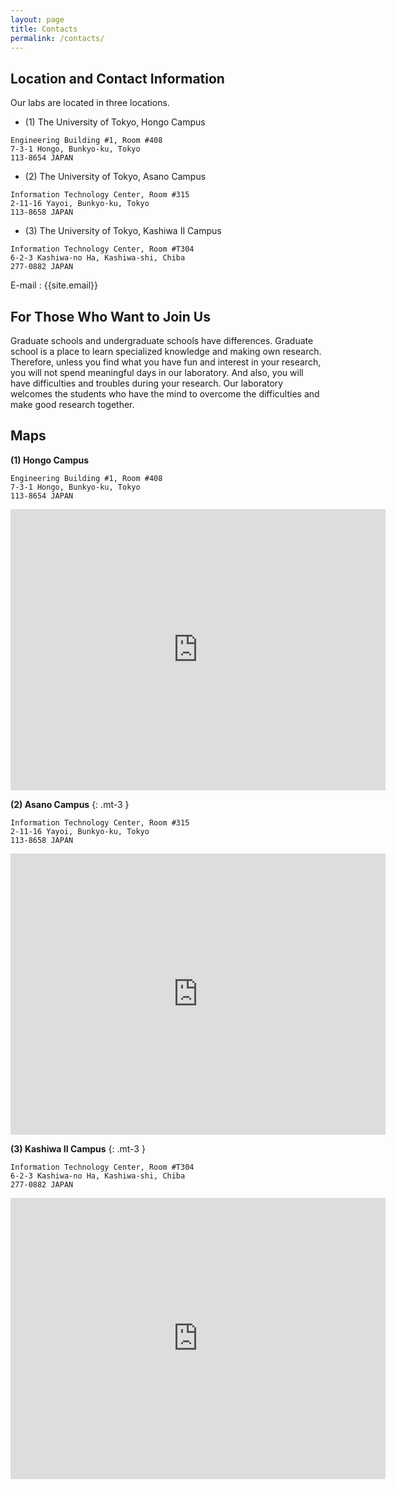```yaml
---
layout: page
title: Contacts
permalink: /contacts/
---
```


## Location and Contact Information

Our labs are located in three locations.

- (1) The University of Tokyo, Hongo Campus
```
Engineering Building #1, Room #408
7-3-1 Hongo, Bunkyo-ku, Tokyo
113-8654 JAPAN
```

- (2) The University of Tokyo, Asano Campus
```
Information Technology Center, Room #315
2-11-16 Yayoi, Bunkyo-ku, Tokyo
113-8658 JAPAN
```

- (3) The University of Tokyo, Kashiwa II Campus
```
Information Technology Center, Room #T304
6-2-3 Kashiwa-no Ha, Kashiwa-shi, Chiba
277-0882 JAPAN
```

E-mail : {{site.email}}


## For Those Who Want to Join Us

Graduate schools and undergraduate schools have differences. Graduate school is a place to learn specialized knowledge and making own research. Therefore, unless you find what you have fun and interest in your research, you will not spend meaningful days in our laboratory. And also, you will have difficulties and troubles during your research. Our laboratory welcomes the students who have the mind to overcome the difficulties and make good research together.


## Maps

**(1) Hongo Campus**
```
Engineering Building #1, Room #408
7-3-1 Hongo, Bunkyo-ku, Tokyo
113-8654 JAPAN
```

<iframe style="border: 0;" src="https://www.google.com/maps/embed?pb=!1m18!1m12!1m3!1d3239.477891928723!2d139.75782275203716!3d35.71446378008916!2m3!1f0!2f0!3f0!3m2!1i1024!2i768!4f13.1!3m3!1m2!1s0x60188c310a6ec273%3A0x3c6dd1d509bece68!2z44CSMTEzLTAwMzMg5p2x5Lqs6YO95paH5Lqs5Yy65pys6YO377yX5LiB55uu77yTIOW3pTHlj7fppKg!5e0!3m2!1sja!2sjp!4v1621233788635!5m2!1sja!2sjp" width="600" height="450" allowfullscreen="allowfullscreen"></iframe>

**(2) Asano Campus**
{: .mt-3 }
```
Information Technology Center, Room #315
2-11-16 Yayoi, Bunkyo-ku, Tokyo
113-8658 JAPAN
```

<iframe style="border: 0;" src="https://www.google.com/maps/embed?pb=!1m18!1m12!1m3!1d3239.43424786638!2d139.76223505174596!3d35.715537435598186!2m3!1f0!2f0!3f0!3m2!1i1024!2i768!4f13.1!3m3!1m2!1s0x60188c2e45c78e23%3A0x3282f9bad17089e!2z5p2x5Lqs5aSn5a2m5oOF5aCx5Z-655uk44K744Oz44K_44O8!5e0!3m2!1sja!2sjp!4v1669455591847!5m2!1sja!2sjp" width="600" height="450" allowfullscreen="allowfullscreen"></iframe>

**(3) Kashiwa II Campus**
{: .mt-3 }
```
Information Technology Center, Room #T304
6-2-3 Kashiwa-no Ha, Kashiwa-shi, Chiba
277-0882 JAPAN
```

<iframe style="border: 0;" src="https://www.google.com/maps/embed?pb=!1m18!1m12!1m3!1d3232.155054079599!2d139.94161505203957!3d35.89421798004791!2m3!1f0!2f0!3f0!3m2!1i1024!2i768!4f13.1!3m3!1m2!1s0x0%3A0xe006b5356fdff483!2z5p2x5Lqs5aSn5a2mIOafj-KFoeOCreODo-ODs-ODkeOCuQ!5e0!3m2!1sja!2sjp!4v1621233889891!5m2!1sja!2sjp" width="600" height="450" allowfullscreen="allowfullscreen"></iframe>
